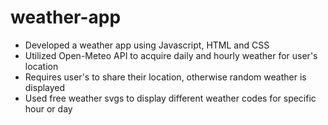# weather-app

- Developed a weather app using Javascript, HTML and CSS
- Utilized Open-Meteo API to acquire daily and hourly weather for user's location
- Requires user's to share their location, otherwise random weather is displayed
- Used free weather svgs to display different weather codes for specific hour or day
